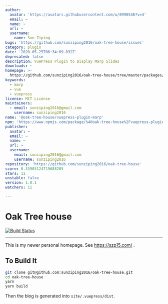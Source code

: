 ```yaml
---
author:
  avatar: 'https://avatars.githubusercontent.com/u/8998546?v=4'
  email: ~
  name: ~
  url: ~
  username:
    name: Sun Ziping
bugs: 'https://github.com/sunziping2016/oak-tree-house/issues'
category: plugin
date: '2020-05-25T06:34:09.832Z'
deprecated: false
description: VuePress Plugin to Display Marp Slides
downloads: ~
homepage: >-
  https://github.com/sunziping2016/oak-tree-house/tree/master/packages/%40oak-tree-house/vuepress-plugin-marp#readme
keywords:
  - marp
  - vue
  - vuepress
license: MIT License
maintainers:
  - email: sunziping2016@gmail.com
    username: sunziping2016
name: '@oak-tree-house/vuepress-plugin-marp'
npm: 'https://www.npmjs.com/package/%40oak-tree-house%2Fvuepress-plugin-marp'
publisher:
  avatar: ~
  email: ~
  name: ~
  url: ~
  username:
    email: sunziping2016@gmail.com
    username: sunziping2016
repository: 'https://github.com/sunziping2016/oak-tree-house'
score: 0.33903124719688205
stars: 11
unstable: false
version: 1.0.1
watchers: 11

---
```


# Oak Tree house

[![Build Status](https://travis-ci.com/sunziping2016/oak-tree-house.svg?branch=master)](https://travis-ci.com/sunziping2016/oak-tree-house)

****
This is my newer personal homepage. See <https://szp15.com/> .

## To Build It

```bash
git clone git@github.com:sunziping2016/oak-tree-house.git
cd oak-tree-house
yarn
yarn build
```

Then the blog is generated into `site/.vuepress/dist`.
